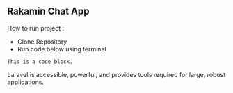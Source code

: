 ## Rakamin Chat App

How to run project : 

- Clone Repository
- Run code below using terminal
<pre><code>This is a code block.
</code></pre>

Laravel is accessible, powerful, and provides tools required for large, robust applications.
